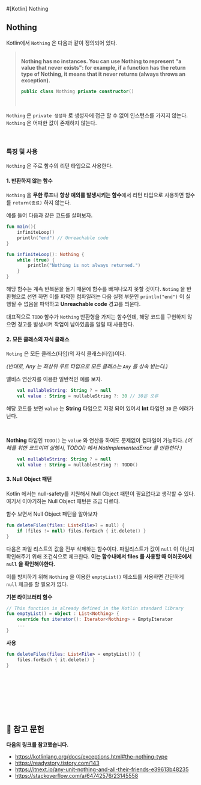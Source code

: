 #[Kotlin] Nothing

## Nothing

Kotlin에서 `Nothing` 은 다음과 같이 정의되어 있다.

> </br>**Nothing has no instances. You can use Nothing to represent "a value that never exists": for example, if a function has the return type of Nothing, it means that it never returns (always throws an exception).**
>
> ```kotlin
> public class Nothing private constructor()
> ```
>
> </br>

`Nothing` 은 `private 생성자` 로 생성자에 접근 할 수 없어 인스턴스를 가지지 않는다.
`Nothing` 은 어떠한 값이 존재하지 않는다.

</br>

### 특징 및 사용

`Nothing` 은 주로 함수의 리턴 타입으로 사용한다.

#### 1. 반환하지 않는 함수

`Nothing` 을 **무한 루프**나 **항상 예외를 발생시키는 함수**에서 리턴 타입으로 사용하면 함수를 `return(종료)` 하지 않는다.

예를 들어 다음과 같은 코드를 살펴보자.

```kotlin
fun main(){
    infiniteLoop()
    println("end") // Unreachable code
}

fun infiniteLoop(): Nothing {
    while (true) {
        println("Nothing is not always returned.")
    }
}
```

해당 함수는 계속 반복문을 돌기 때문에 함수를 빠져나오지 못할 것이다. `Noting` 을 반환형으로 선언 하면 이를 파악한 컴파일러는 다음 실행 부분인 `println("end")` 이 실행될 수 없음을 파악하고 **Unreachable code** 경고를 띄운다.

대표적으로 `TODO` 함수가 `Nothing` 반환형을 가지는 함수인데, 해당 코드를 구현하지 않으면 경고를 발생시켜 작업이 남아있음을 알릴 때 사용한다.

#### 2. 모든 클래스의 자식 클래스

`Noting` 은 모든 클래스(타입)의 자식 클래스(타입)이다.

_(반대로, Any 는 최상위 루트 타입으로 모든 클래스는 `Any` 를 상속 받는다.)_

엘비스 연산자를 이용한 일반적인 예를 보자.

```kotlin
    val nullableString: String ? = null
    val value : String = nullableString ?: 30 // 30은 오류
```

해당 코드를 보면 `value` 는 **String** 타입으로 지정 되어 있어서 **Int** 타입인 `30` 은 에러가 난다.

</br>

**Nothing** 타입인 `TODO()` 는 `value` 와 연산을 하여도 문제없이 컴파일이 가능하다.
*(이해를 위한 코드이며 실행시, TODO() 에서 NotImplementedError 를 반환한다.)*
```kotlin
    val nullableString: String ? = null
    val value : String = nullableString ?: TODO()
```

#### 3. Null Object 패턴

Kotlin 에서는 null-safety를 지원해서 Null Object 패턴이 필요없다고 생각할 수 있다. 여기서 이야기하는 Null Object 패턴은 조금 다르다.

함수 보면서 Null Object 패턴을 알아보자
```kotlin
fun deleteFiles(files: List<File>? = null) {
    if (files != null) files.forEach { it.delete() }
}
```
다음은 파일 리스트의 값을 전부 삭제하는 함수이다.
파일리스트가 값이 `null` 이 아닌지 확인해주기 위해 조건식으로 체크한다.
**이는 함수내에서 files 를 사용할 때 여러곳에서 `null` 을 확인해야한다.**

이를 방지하기 위해 `Nothing` 을 이용한 `emptyList()` 메소드를 사용하면 간단하게 `null` 체크를 할 필요가 없다.

**기본 라이브러리 함수**
```kotlin
// This function is already defined in the Kotlin standard library
fun emptyList() = object : List<Nothing> {
    override fun iterator(): Iterator<Nothing> = EmptyIterator
    ...
}
```
**사용**

```kotlin
fun deleteFiles(files: List<File> = emptyList()) {
    files.forEach { it.delete() }
}
```


<br/>
<br/>
<br/>
<br/>
<br/>
<br/>

## 📕 참고 문헌

**다음의 링크를 참고했습니다.**

- https://kotlinlang.org/docs/exceptions.html#the-nothing-type
- https://readystory.tistory.com/143
- https://itnext.io/any-unit-nothing-and-all-their-friends-e39613b48235
- https://stackoverflow.com/a/64742576/23145558